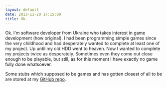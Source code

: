 ```yaml
---
layout: default
date: 2013-11-20 17:15:00
title: Ok.
---
```

Ok. I'm software developer from Ukraine who takes interest in game development (how original). I had been programming simple games since the very childhood and had desperately wanted to complete at least one of my project. Up until my old HDD went to heaven. Now I wanted to complete my projects twice as desperately. Sometimes even they come out close enough to be playable, but still, as for this moment I have exactly no game fully done whatsoever.  

Some stubs which supposed to be games and has gotten closest of all to be are stored at my [GitHub repo](https://github.com/umi0451).

